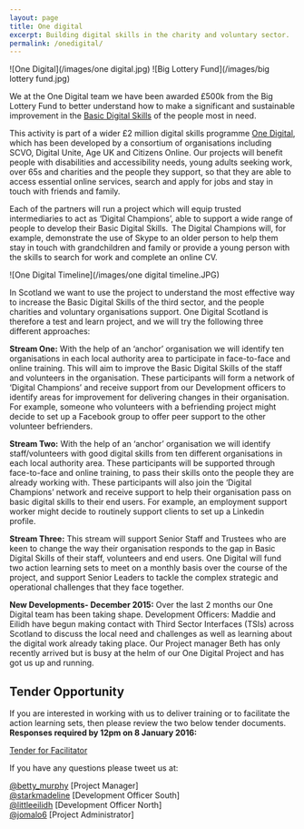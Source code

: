 ```yaml
---
layout: page
title: One digital 
excerpt: Building digital skills in the charity and voluntary sector.
permalink: /onedigital/
---
```


![One Digital](/images/one digital.jpg)		![Big Lottery Fund](/images/big lottery fund.jpg)

We at the One Digital team we have been awarded £500k from the Big Lottery Fund to better understand how to make a significant and sustainable improvement in the [Basic Digital Skills](http://www.go-on.co.uk/get-involved/basic-digital-skills/) of the people most in need.

This activity is part of a wider £2 million digital skills programme [One Digital](http://www.go-on.co.uk/get-involved/basic-digital-skills/), which has been developed by a consortium of organisations including SCVO, Digital Unite, Age UK and Citizens Online. Our projects will benefit people with disabilities and accessibility needs, young adults seeking work, over 65s and charities and the people they support, so that they are able to access essential online services, search and apply for jobs and stay in touch with friends and family.

Each of the partners will run a project which will equip trusted intermediaries to act as ‘Digital Champions’, able to support a wide range of people to develop their Basic Digital Skills.  The Digital Champions will, for example, demonstrate the use of Skype to an older person to help them stay in touch with grandchildren and family or provide a young person with the skills to search for work and complete an online CV.


![One Digital Timeline](/images/one digital timeline.JPG)

In Scotland we want to use the project to understand the most effective way to increase the Basic Digital Skills of the third sector, and the people charities and voluntary organisations support. One Digital Scotland is therefore a test and learn project, and we will try the following three different approaches:

<strong>Stream One:</strong>
With the help of an ‘anchor’ organisation we will identify ten organisations in each local authority area to participate in face-to-face and online training. This will aim to improve the Basic Digital Skills of the staff and volunteers in the organisation. These participants will form a network of ‘Digital Champions’ and receive support from our Development officers to identify areas for improvement for delivering changes in their organisation.  
For example, someone who volunteers with a befriending project might decide to set up a Facebook group to offer peer support to the other volunteer befrienders.  
 
<strong>Stream Two:</strong>
With the help of an ‘anchor’ organisation we will identify staff/volunteers with good digital skills from ten different organisations in each local authority area. These participants will be supported through face-to-face and online training, to pass their skills onto the people they are already working with. These participants will also join the ‘Digital Champions’ network and receive support to help their organisation pass on basic digital skills to their end users. 
For example, an employment support worker might decide to routinely support clients to set up a Linkedin profile.     
 
<strong>Stream Three:</strong> 
This stream will support Senior Staff and Trustees who are keen to change the way their organisation responds to the gap in Basic Digital Skills of their staff, volunteers and end users. One Digital will fund two action learning sets to meet on a monthly basis over the course of the project, and support Senior Leaders to tackle the complex strategic and operational challenges that they face together. 

<strong>New Developments- December 2015:</strong>
Over the last 2 months our One Digital team has been taking shape. Development Officers: Maddie and Eilidh have begun making contact with Third Sector Interfaces (TSIs) across Scotland to discuss the local need and challenges as well as learning about the digital work already taking place. Our Project manager Beth has only recently arrived but is busy at the helm of our One Digital Project and has got us up and running.

## Tender Opportunity

If you are interested in working with us to deliver training or to facilitate the action learning sets, then please review the two below tender documents. <strong>Responses required by 12pm on 8 January 2016:</strong>

<a class="btn btn-primary btn-lg" href="/files/tender for facilitator.pdf">Tender for Facilitator</a> 


If you have any questions please tweet us at: 
 
[@betty_murphy](https://twitter.com/Betty_Murphy) [Project Manager]  
[@starkmadeline](https://twitter.com/StarkMadelaine) [Development Officer South]   
[@littleeilidh](https://twitter.com/LittleEilidh) [Development Officer North]  
[@jomalo6](https://twitter.com/jomalo6) [Project Administrator]
